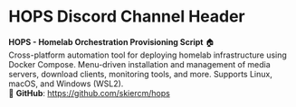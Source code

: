 # HOPS Discord Channel Header

**HOPS - Homelab Orchestration Provisioning Script** 🏠  
Cross-platform automation tool for deploying homelab infrastructure using Docker Compose. Menu-driven installation and management of media servers, download clients, monitoring tools, and more. Supports Linux, macOS, and Windows (WSL2).  
🔗 **GitHub**: https://github.com/skiercm/hops